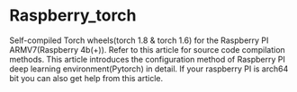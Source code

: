# Raspberry_torch
Self-compiled Torch wheels(torch 1.8 &amp; torch 1.6) for the Raspberry PI ARMV7(Raspberry 4b(+)). Refer to this article for source code compilation methods. This article introduces the configuration method of Raspberry PI deep learning environment(Pytorch) in detail. If your raspberry PI is arch64 bit you can also get help from this article.
